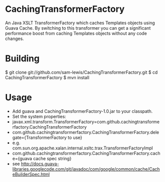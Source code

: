 CachingTransformerFactory
=========================

An Java XSLT TransformerFactory which caches Templates objects using Guava Cache. By switching to this transformer you can get a significant performance boost from caching Templates objects without any code changes.

Building
========
$ git clone git://github.com/sam-lewis/CachingTransformerFactory.git
$ cd CachingTransformerFactory
$ mvn install

Usage
=====
- Add guava and CachingTransformerFactory-1.0.jar to your classpath.
- Set the system properties:
 - javax.xml.transform.TransformerFactory=com.github.cachingtransformerfactory.CachingTransformerFactory
 - com.github.cachingtransformerfactory.CachingTransformerFactory.delegate={TransformerFactory to use}
  - e.g. com.sun.org.apache.xalan.internal.xsltc.trax.TransformerFactoryImpl 
 - com.github.cachingtransformerfactory.CachingTransformerFactory.cache={guava cache spec string}
  - see http://docs.guava-libraries.googlecode.com/git/javadoc/com/google/common/cache/CacheBuilderSpec.html 
